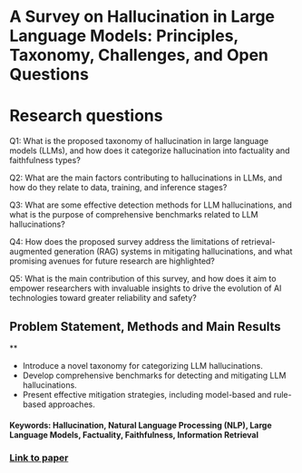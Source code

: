 # A Survey on Hallucination in Large Language Models: Principles, Taxonomy, Challenges, and Open Questions

# Research questions
Q1: What is the proposed taxonomy of hallucination in large language models (LLMs), and how does it categorize hallucination into factuality and faithfulness types?

Q2: What are the main factors contributing to hallucinations in LLMs, and how do they relate to data, training, and inference stages?

Q3: What are some effective detection methods for LLM hallucinations, and what is the purpose of comprehensive benchmarks related to LLM hallucinations?

Q4: How does the proposed survey address the limitations of retrieval-augmented generation (RAG) systems in mitigating hallucinations, and what promising avenues for future research are highlighted?

Q5: What is the main contribution of this survey, and how does it aim to empower researchers with invaluable insights to drive the evolution of AI technologies toward greater reliability and safety?

## Problem Statement, Methods and Main Results
**
* Introduce a novel taxonomy for categorizing LLM hallucinations.
* Develop comprehensive benchmarks for detecting and mitigating LLM hallucinations.
* Present effective mitigation strategies, including model-based and rule-based approaches.

#### Keywords: Hallucination, Natural Language Processing (NLP), Large Language Models, Factuality, Faithfulness, Information Retrieval


### [Link to paper](https://arxiv.org/abs/2311.05232v2)
